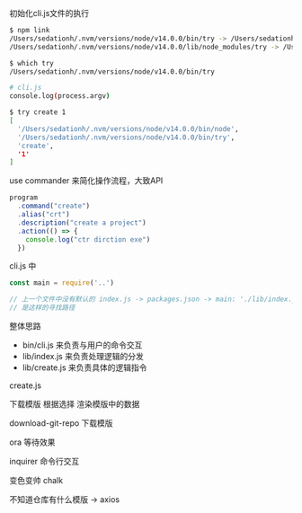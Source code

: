 初始化cli.js文件的执行

```zsh
$ npm link
/Users/sedationh/.nvm/versions/node/v14.0.0/bin/try -> /Users/sedationh/.nvm/versions/node/v14.0.0/lib/node_modules/try/bin/cli.js
/Users/sedationh/.nvm/versions/node/v14.0.0/lib/node_modules/try -> /Users/sedationh/workspace/web-roam/03class-notes/04module&webpack/live/try

$ which try
/Users/sedationh/.nvm/versions/node/v14.0.0/bin/try

# cli.js
console.log(process.argv)

$ try create 1
[
  '/Users/sedationh/.nvm/versions/node/v14.0.0/bin/node',
  '/Users/sedationh/.nvm/versions/node/v14.0.0/bin/try',
  'create',
  '1'
]

```

use commander 来简化操作流程，大致API

```js
program
  .command("create")
  .alias("crt")
  .description("create a project")
  .action(() => {
    console.log("ctr dirction exe")
  })
```



cli.js 中

```js
const main = require('..')

// 上一个文件中没有默认的 index.js -> packages.json -> main: './lib/index.js'
// 是这样的寻找路径
```



整体思路

- bin/cli.js 来负责与用户的命令交互
- lib/index.js 来负责处理逻辑的分发
- lib/create.js 来负责具体的逻辑指令



create.js

下载模版 根据选择 渲染模版中的数据

download-git-repo 下载模版

ora 等待效果

inquirer 命令行交互

变色变帅 chalk

不知道仓库有什么模版 -> axios


